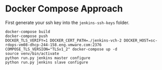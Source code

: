 # Docker Compose Approach

First generate your ssh key into the `jenkins-ssh-keys` folder.

```
docker-compose build
docker-compose push
DOCKER_TLS_VERIFY=1 DOCKER_CERT_PATH=./jenkins-vch-2 DOCKER_HOST=sc-rdops-vm08-dhcp-244-158.eng.vmware.com:2376 COMPOSE_TLS_VERSION="TLSv1_2" docker-compose up -d
source venv/bin/activate 
python run.py jenkins master configure
python run.py jenkins slave configure
```